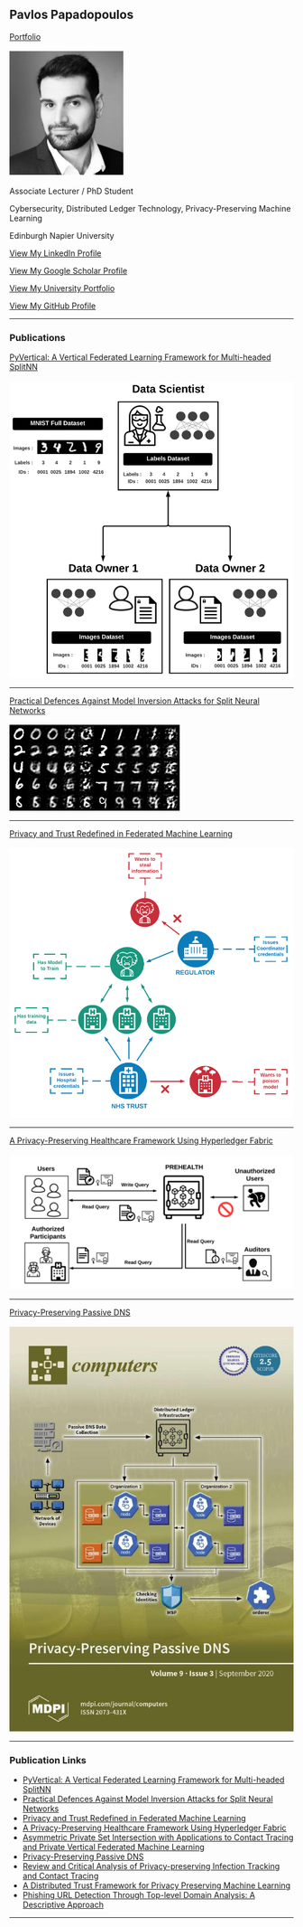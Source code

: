 
## Pavlos Papadopoulos
[Portfolio](https://pavlosp.me/)
<br><br>
<img src="images/logo.png" alt="logo" class="center" width="40%"/>
<br><br>
Associate Lecturer / PhD Student

Cybersecurity, Distributed Ledger Technology, Privacy-Preserving Machine Learning

Edinburgh Napier University

<a href="https://www.linkedin.com/in/pavpapadopoulos/">View My LinkedIn Profile</a>

<a href="https://scholar.google.com/citations?user=yeOdBQgAAAAJ&hl=en">View My Google Scholar Profile</a>

<a href="https://www.napier.ac.uk/people/pavlos-papadopoulos">View My University Portfolio</a>

<a href="https://github.com/pavlos-p">View My GitHub Profile</a>


---

### Publications 

[PyVertical: A Vertical Federated Learning Framework for Multi-headed SplitNN](https://pavlosp.me/pyvertical)
<br/><br/>
<picture>
    <source type="images/webp" srcset="/images/PyVertical_architecture.webp" />
    <source type="images/png" srcset="/images/PyVertical_architecture.png" />
    <img class="z-depth-1" src="/images/PyVertical_architecture.png" alt="PyVertical: A Vertical Federated Learning Framework for Multi-headed SplitNN">
</picture>

---
[Practical Defences Against Model Inversion Attacks for Split Neural Networks](https://pavlosp.me/practical_defences)
<br/><br/>
<picture>
    <source type="images/webp" srcset="/images/practical_defences.webp" />
    <source type="images/png" srcset="/images/practical_defences.png" />
    <img class="z-depth-1" src="/images/practical_defences.png" alt="Practical Defences Against Model Inversion Attacks for Split Neural Networks">
</picture>

---
[Privacy and Trust Redefined in Federated Machine Learning](https://pavlosp.me/privacy_and_trust_redefined)
<br/><br/>
<picture>
    <source type="images/webp" srcset="/images/Distributed_PPML.webp" />
    <source type="images/png" srcset="/images/Distributed_PPML.png" />
    <img class="z-depth-1" src="/images/Distributed_PPML.png" alt="Privacy and Trust Redefined in Federated Machine Learning">
</picture>

---
[A Privacy-Preserving Healthcare Framework Using Hyperledger Fabric](https://pavlosp.me/prehealth)
<br/><br/>
<picture>
    <source type="images/webp" srcset="/images/prehealth.webp" />
    <source type="images/png" srcset="/images/prehealth.png" />
    <img class="z-depth-1" src="/images/prehealth.png" alt="A Privacy-Preserving Healthcare Framework Using Hyperledger Fabric">
</picture>

---
[Privacy-Preserving Passive DNS](https://pavlosp.me/preserve_dns)
<br/><br/>
<picture>
    <source type="images/webp" srcset="/images/PRESERVE_DNS_COVER.webp" />
    <source type="images/png" srcset="/images/PRESERVE_DNS_COVER.jpg" />
    <img class="z-depth-1" src="/images/PRESERVE_DNS_COVER.jpg" alt="Privacy-Preserving Passive DNS">
</picture>

---

### Publication Links

- [PyVertical: A Vertical Federated Learning Framework for Multi-headed SplitNN](https://arxiv.org/abs/2104.00489)
- [Practical Defences Against Model Inversion Attacks for Split Neural Networks](https://arxiv.org/abs/2104.05743)
- [Privacy and Trust Redefined in Federated Machine Learning](https://www.mdpi.com/2504-4990/3/2/17)
- [A Privacy-Preserving Healthcare Framework Using Hyperledger Fabric](https://www.mdpi.com/1424-8220/20/22/6587)
- [Asymmetric Private Set Intersection with Applications to Contact Tracing and Private Vertical Federated Machine Learning](https://arxiv.org/abs/2011.09350)
- [Privacy-Preserving Passive DNS](https://www.mdpi.com/2073-431X/9/3/64)
- [Review and Critical Analysis of Privacy-preserving Infection Tracking and Contact Tracing](https://www.frontiersin.org/articles/10.3389/frcmn.2020.583376)
- [A Distributed Trust Framework for Privacy Preserving Machine Learning](https://arxiv.org/abs/2006.02456)
- [Phishing URL Detection Through Top-level Domain Analysis: A Descriptive Approach](https://arxiv.org/abs/2005.06599)






---
